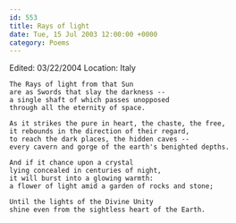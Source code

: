 ```yaml
---
id: 553
title: Rays of light
date: Tue, 15 Jul 2003 12:00:00 +0000
category: Poems
---
```


Edited: 03/22/2004
Location: Italy

    The Rays of light from that Sun  
    are as Swords that slay the darkness --  
    a single shaft of which passes unopposed  
    through all the eternity of space.

    As it strikes the pure in heart, the chaste, the free,  
    it rebounds in the direction of their regard,  
    to reach the dark places, the hidden caves --  
    every cavern and gorge of the earth's benighted depths.

    And if it chance upon a crystal  
    lying concealed in centuries of night,  
    it will burst into a glowing warmth:  
    a flower of light amid a garden of rocks and stone;

    Until the lights of the Divine Unity  
    shine even from the sightless heart of the Earth.


